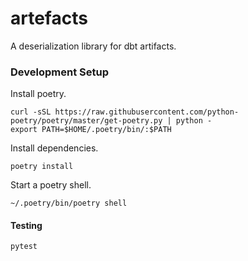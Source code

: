 # artefacts

A deserialization library for dbt artifacts.

### Development Setup

Install poetry.

```
curl -sSL https://raw.githubusercontent.com/python-poetry/poetry/master/get-poetry.py | python -
export PATH=$HOME/.poetry/bin/:$PATH
```

Install dependencies.

```
poetry install
```

Start a poetry shell.

```
~/.poetry/bin/poetry shell
```

#### Testing

```
pytest
```